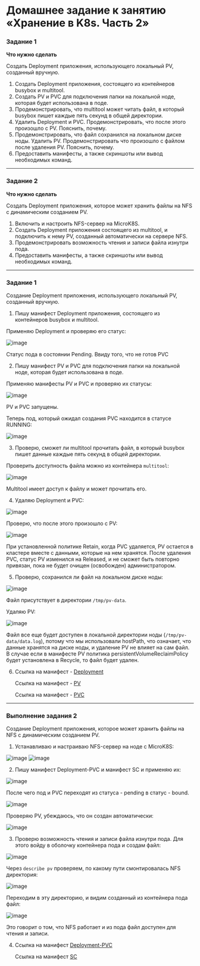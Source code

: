 # Домашнее задание к занятию «Хранение в K8s. Часть 2»

### Задание 1

**Что нужно сделать**

Создать Deployment приложения, использующего локальный PV, созданный вручную.

1. Создать Deployment приложения, состоящего из контейнеров busybox и multitool.
2. Создать PV и PVC для подключения папки на локальной ноде, которая будет использована в поде.
3. Продемонстрировать, что multitool может читать файл, в который busybox пишет каждые пять секунд в общей директории. 
4. Удалить Deployment и PVC. Продемонстрировать, что после этого произошло с PV. Пояснить, почему.
5. Продемонстрировать, что файл сохранился на локальном диске ноды. Удалить PV.  Продемонстрировать что произошло с файлом после удаления PV. Пояснить, почему.
5. Предоставить манифесты, а также скриншоты или вывод необходимых команд.

------

### Задание 2

**Что нужно сделать**

Создать Deployment приложения, которое может хранить файлы на NFS с динамическим созданием PV.

1. Включить и настроить NFS-сервер на MicroK8S.
2. Создать Deployment приложения состоящего из multitool, и подключить к нему PV, созданный автоматически на сервере NFS.
3. Продемонстрировать возможность чтения и записи файла изнутри пода. 
4. Предоставить манифесты, а также скриншоты или вывод необходимых команд.

------

### Задание 1

Создание Deployment приложения, использующего локальный PV, созданный вручную.

1. Пишу манифест Deployment приложения, состоящего из контейнеров busybox и multitool.

Применяю Deployment и проверяю его статус:

![image](https://github.com/user-attachments/assets/6bb0cf2a-7572-4bdb-a0c3-f6711008e56a)

Статус пода в состоянии Pending. Ввиду того, что не готов PVC

2. Пишу манифест PV и PVC для подключения папки на локальной ноде, которая будет использована в поде.

Применяю манифесты PV и PVC и проверяю их статусы:

![image](https://github.com/user-attachments/assets/ca4a370c-6924-4a62-82fa-e45385c63f18)

PV и PVC запущены.

Теперь под, который ожидал создания PVC находится в статусе RUNNING:

![image](https://github.com/user-attachments/assets/485c3891-faf8-4b7d-93b7-6d80cf2694da)

3. Проверю, сможет ли multitool прочитать файл, в который busybox пишет данные каждые пять секунд в общей директории.

Проверить доступность файла можно из контейнера `multitool`:

![image](https://github.com/user-attachments/assets/a9e5b803-379b-4ab4-ad0f-510a6ca2bdf7)

Multitool имеет доступ к файлу и может прочитать его.

4. Удаляю Deployment и PVC:

![image](https://github.com/user-attachments/assets/b142feeb-8f3c-42bc-8e34-1cf9a238d11c)

 Проверю, что после этого произошло с PV:

![image](https://github.com/user-attachments/assets/4b68c58f-b5a6-4940-9548-8dc9f30976dd)

При установленной политике Retain, когда PVC удаляется, PV остается в кластере вместе с данными, которые на нем хранятся.
После удаления PVC, статус PV изменился на Released, и не сможет быть повторно привязан, пока не будет очищен (освобожден) администратором.

5. Проверю, сохранился ли файл на локальном диске ноды:

![image](https://github.com/user-attachments/assets/52ea2bb9-1468-4451-add4-b6852362bf02)

Файл присутствует в директории `/tmp/pv-data`.

Удаляю PV:

![image](https://github.com/user-attachments/assets/69964237-1793-452f-adc3-2abf8d38818f)

Файл все еще будет доступен в локальной директории ноды (`/tmp/pv-data/data.log`), потому что мы использовали hostPath, что означает, что данные хранятся на диске ноды, и удаление PV не влияет на сам файл. В случае если в манифесте PV политика persistentVolumeReclaimPolicy будет установлена в Recycle, то файл будет удален.

6. Ссылка на манифест - [Deployment](https://github.com/PatKolzin/kuber-2.2/blob/main/src/deployment.yaml)

   Ссылка на манифест - [PV](https://github.com/PatKolzin/kuber-2.2/blob/main/src/pv.yaml)

   Ссылка на манифест - [PVC](https://github.com/PatKolzin/kuber-2.2/blob/main/src/pvc.yaml)

------

### Выполнение задания 2

Создание Deployment приложения, которое может хранить файлы на NFS с динамическим созданием PV.

1. Устанавливаю и настраиваю NFS-сервер на ноде с MicroK8S:

![image](https://github.com/user-attachments/assets/6f77d295-f81e-4e73-9704-45023fd9a73e)
![image](https://github.com/user-attachments/assets/b82e43a6-addf-46c5-9aca-f1fff8287c12)

2. Пишу манифест Deployment-PVC и манифест SC и применяю их:

![image](https://github.com/user-attachments/assets/c7b492f9-81a8-4707-a2f6-4661a4a4627c)

После чего под и PVC переходят из статуса - pending в статус - bound.

![image](https://github.com/user-attachments/assets/fe3ea2d3-01c0-449a-8dc5-9b083832d56e)

Проверяю PV, убеждаюсь, что он создан автоматически:

![image](https://github.com/user-attachments/assets/eea6cd26-d04c-4650-ad6f-85cf0287ead4)

3. Проверю возможность чтения и записи файла изнутри пода. Для этого войду в оболочку контейнера пода и создам файл:

![image](https://github.com/user-attachments/assets/314735bf-5e87-492c-b7f2-e7882b5443bc)

Через `describe pv` проверяем, по какому пути смонтировалась NFS директория:

![image](https://github.com/user-attachments/assets/2d3208e7-eb32-433d-8d32-f63cc8ca12a1)

Переходим в эту директорию, и видим созданный из контейнера пода файл:

![image](https://github.com/user-attachments/assets/714305bf-2724-451a-90e1-1ab83a7fb368)

Это говорит о том, что NFS работает и из пода файл доступен для чтения и записи.

4. Ссылка на манифест [Deployment-PVC](https://github.com/PatKolzin/kuber-2.2/blob/main/src/deployment-multitool.yaml)

   Ссылка на манифест [SC](https://github.com/PatKolzin/kuber-2.2/blob/main/src/sc.yaml)
